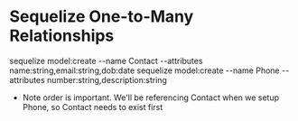 # Sequelize One-to-Many Relationships
sequelize model:create --name Contact --attributes name:string,email:string,dob:date
sequelize model:create --name Phone --attributes number:string,description:string

* Note order is important.  We'll be referencing Contact when we setup Phone, so Contact needs to exist first



